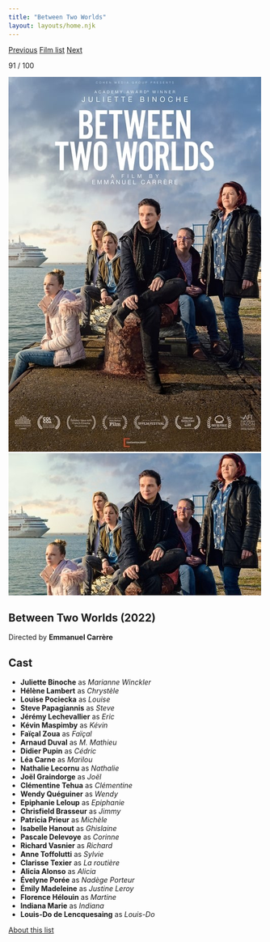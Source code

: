 ```yaml
---
title: "Between Two Worlds"
layout: layouts/home.njk
---
```


<nav class="films">
  <a class="prev" href="../the-tragedy-of-macbeth">Previous</a>
  <a href="../">Film list</a>
  <a class="next" href="../eo">Next</a>
</nav>

<p>91 / 100</p>

<article class="film">
  <img class="poster" src="../films/posters/between-two-worlds.jpg" alt="">
  <img class="backdrop" src="../films/backdrops/between-two-worlds.jpg" alt="">

  <h1>Between Two Worlds (2022)</h1>

  <p class="director">
    Directed by <strong>Emmanuel Carrère</strong>
  </p>


  <h2>
    Cast
  </h2>
  <ul>
    <li><strong>Juliette Binoche</strong> as <em>Marianne Winckler</em></li>
<li><strong>Hélène Lambert</strong> as <em>Chrystèle</em></li>
<li><strong>Louise Pociecka</strong> as <em>Louise</em></li>
<li><strong>Steve Papagiannis</strong> as <em>Steve</em></li>
<li><strong>Jérémy Lechevallier</strong> as <em>Eric</em></li>
<li><strong>Kévin Maspimby</strong> as <em>Kévin</em></li>
<li><strong>Faïçal Zoua</strong> as <em>Faïçal</em></li>
<li><strong>Arnaud Duval</strong> as <em>M. Mathieu</em></li>
<li><strong>Didier Pupin</strong> as <em>Cédric</em></li>
<li><strong>Léa Carne</strong> as <em>Marilou</em></li>
<li><strong>Nathalie Lecornu</strong> as <em>Nathalie</em></li>
<li><strong>Joël Graindorge</strong> as <em>Joël</em></li>
<li><strong>Clémentine Tehua</strong> as <em>Clémentine</em></li>
<li><strong>Wendy Quéguiner</strong> as <em>Wendy</em></li>
<li><strong>Epiphanie Leloup</strong> as <em>Epiphanie</em></li>
<li><strong>Chrisfield Brasseur</strong> as <em>Jimmy</em></li>
<li><strong>Patricia Prieur</strong> as <em>Michèle</em></li>
<li><strong>Isabelle Hanout</strong> as <em>Ghislaine</em></li>
<li><strong>Pascale Delevoye</strong> as <em>Corinne</em></li>
<li><strong>Richard Vasnier</strong> as <em>Richard</em></li>
<li><strong>Anne Toffolutti</strong> as <em>Sylvie</em></li>
<li><strong>Clarisse Texier</strong> as <em>La routière</em></li>
<li><strong>Alicia Alonso</strong> as <em>Alicia</em></li>
<li><strong>Évelyne Porée</strong> as <em>Nadège Porteur</em></li>
<li><strong>Émily Madeleine</strong> as <em>Justine Leroy</em></li>
<li><strong>Florence Hélouin</strong> as <em>Martine</em></li>
<li><strong>Indiana Marie</strong> as <em>Indiana</em></li>
<li><strong>Louis-Do de Lencquesaing</strong> as <em>Louis-Do</em></li>
  </ul>
</article>
<footer>
  <a href="../about">About this list</a>
</footer>
